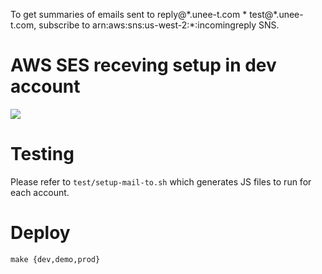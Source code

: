 To get summaries of emails sent to reply@\*.unee-t.com * test@\*.unee-t.com, subscribe to arn:aws:sns:us-west-2:\*:incomingreply SNS.

# AWS SES receving setup in dev account

<img src=https://media.dev.unee-t.com/2018-09-13/reply.png>

# Testing

Please refer to `test/setup-mail-to.sh` which generates JS files to run for each account.

# Deploy

	make {dev,demo,prod}
